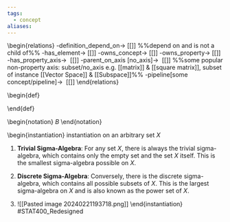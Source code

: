 ```yaml
---
tags:
  - concept
aliases:
---
```

\begin{relations}
	-definition_depend_on-> [[]] %%depend on and is not a child of%%
	-has_element-> [[]]
	-owns_concept-> [[]]
	-owns_property-> [[]]
	-has_property_axis->  [[]]
	-parent_on_axis [no_axis]->  [[]] %%some popular non-property axis: subset/no_axis e.g. [[matrix]] & [[square matrix]], subset of instance [[Vector Space]] & [[Subspace]]%%
	-pipeline[some concept/pipeline]->  [[]]
\end{relations}

\begin{def}

\end{def}

\begin{notation}
$B$
\end{notation}

\begin{instantiation}
instantiation on an arbitrary set $X$
1. **Trivial Sigma-Algebra**: For any set $X$, there is always the trivial sigma-algebra, which contains only the empty set and the set $X$ itself. This is the smallest sigma-algebra possible on $X$.
    
2. **Discrete Sigma-Algebra**: Conversely, there is the discrete sigma-algebra, which contains all possible subsets of $X$. This is the largest sigma-algebra on $X$ and is also known as the power set of $X$.
3. ![[Pasted image 20240221193718.png]]
\end{instantiation}
#STAT400_Redesigned